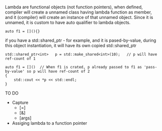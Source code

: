 Lambda are functional objects (not function pointers), when defined, compiler will create a unnamed class having lambda function as member, and it (compiler) will create an instance of that unnamed object.
Since it is unnamed, it is custom to have auto qualifier to lambda objects.

`auto f1 = [](){}`

if you have a std::shared_ptr - for example, and it is pased-by-value, during this object instantiation, it will have its own copied std::shared_ptr

```
std::shared_ptr<int>   p = std::make_shared<int>(10);   // p will have ref-count of 1

auto f1 = []()  // When f1 is crated, p already passed to f1 as 'pass-by-value' so p will have ref-count of 2
{
    std::cout << *p << std::endl;
}
```
TO DO

- Capture
    - [=]
    - [&]
    - [args]
- Assiging lambda to a function pointer

